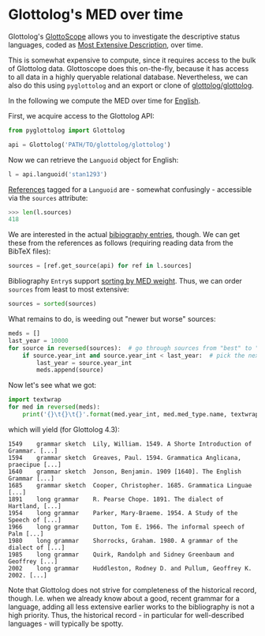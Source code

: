 # Glottolog's MED over time

Glottolog's [GlottoScope](https://glottolog.org/langdoc/status/browser?macroarea=Africa&focus=sdt) allows you to investigate the descriptive status languages, coded as [Most Extensive Description](https://glottolog.org/meta/glossary#sec-mostextensivedescriptionmed),
over time.

This is somewhat expensive to compute, since it requires access to the
bulk of Glottolog data. Glottoscope does this on-the-fly, because it has
access to all data in a highly queryable relational database.
Nevertheless, we can also do this using `pyglottolog` and an export or clone
of [glottolog/glottolog](https://github.com/glottolog/glottolog).

In the following we compute the MED over time for [English](https://glottolog.org/resource/languoid/id/stan1293).

First, we acquire access to the Glottolog API:
```python
from pyglottolog import Glottolog

api = Glottolog('PATH/TO/glottolog/glottolog')
```

Now we can retrieve the `Languoid` object for English:
```python
l = api.languoid('stan1293')
```

[References](https://github.com/glottolog/pyglottolog/blob/7a1a43e4361ca909bc04a8419eceb34b0830c1f7/src/pyglottolog/languoids/models.py#L112) tagged for a `Languoid` are - somewhat confusingly - accessible via the `sources` attribute:

```python
>>> len(l.sources)
418
```

We are interested in the actual [bibiography entries](https://github.com/glottolog/pyglottolog/blob/7a1a43e4361ca909bc04a8419eceb34b0830c1f7/src/pyglottolog/references/bibfiles.py#L217), though. We can get these from
the references as follows (requiring reading data from the BibTeX files):
```python
sources = [ref.get_source(api) for ref in l.sources]
```

Bibliography `Entry`s support [sorting by MED weight](https://github.com/glottolog/pyglottolog/blob/7a1a43e4361ca909bc04a8419eceb34b0830c1f7/src/pyglottolog/references/bibfiles.py#L237-L265). Thus, we can
order `sources` from least to most extensive:
```python
sources = sorted(sources)
```

What remains to do, is weeding out "newer but worse" sources:
```python
meds = []
last_year = 10000
for source in reversed(sources):  # go through sources from "best" to "worst"
    if source.year_int and source.year_int < last_year:  # pick the next earlier source:
        last_year = source.year_int
        meds.append(source)
```

Now let's see what we got:
```python
import textwrap
for med in reversed(meds):
    print('{}\t{}\t{}'.format(med.year_int, med.med_type.name, textwrap.shorten(med.text(), 60)))
```
which will yield (for Glottolog 4.3):
```
1549	grammar sketch	Lily, William. 1549. A Shorte Introduction of Grammar. [...]
1594	grammar sketch	Greaves, Paul. 1594. Grammatica Anglicana, praecipue [...]
1640	grammar sketch	Jonson, Benjamin. 1909 [1640]. The English Grammar [...]
1685	grammar sketch	Cooper, Christopher. 1685. Grammatica Linguae [...]
1891	long grammar	R. Pearse Chope. 1891. The dialect of Hartland, [...]
1954	long grammar	Parker, Mary-Braeme. 1954. A Study of the Speech of [...]
1966	long grammar	Dutton, Tom E. 1966. The informal speech of Palm [...]
1980	long grammar	Shorrocks, Graham. 1980. A grammar of the dialect of [...]
1985	long grammar	Quirk, Randolph and Sidney Greenbaum and Geoffrey [...]
2002	long grammar	Huddleston, Rodney D. and Pullum, Geoffrey K. 2002. [...]
```

Note that Glottolog does not strive for completeness of the historical record, though. I.e. when we already know about a good, recent grammar for
a language, adding all less extensive earlier works to the bibliography is
not a high priority. Thus, the historical record - in particular for well-described languages - will typically be spotty.
